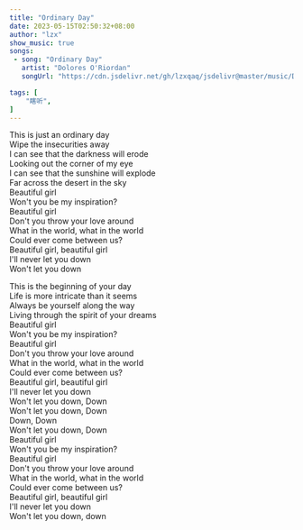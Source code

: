 ```yaml
---
title: "Ordinary Day"
date: 2023-05-15T02:50:32+08:00
author: "lzx"
show_music: true
songs:
 - song: "Ordinary Day"
   artist: "Dolores O'Riordan"
   songUrl: "https://cdn.jsdelivr.net/gh/lzxqaq/jsdelivr@master/music/Dolores_O_Riordan_Ordinary_Day.mp3"

tags: [
    "瞎听",
]
---
```

  
This is just an ordinary day  
Wipe the insecurities away  
I can see that the darkness will erode  
Looking out the corner of my eye  
I can see that the sunshine will explode  
Far across the desert in the sky  
Beautiful girl  
Won't you be my inspiration?  
Beautiful girl  
Don't you throw your love around  
What in the world, what in the world  
Could ever come between us?  
Beautiful girl, beautiful girl  
I'll never let you down  
Won't let you down  
  
This is the beginning of your day  
Life is more intricate than it seems  
Always be yourself along the way  
Living through the spirit of your dreams    
Beautiful girl    
Won't you be my inspiration?  
Beautiful girl  
Don't you throw your love around  
What in the world, what in the world  
Could ever come between us?  
Beautiful girl, beautiful girl  
I'll never let you down  
Won't let you down, Down  
Won't let you down, Down  
Down, Down  
Won't let you down, Down  
Beautiful girl  
Won't you be my inspiration?  
Beautiful girl  
Don't you throw your love around  
What in the world, what in the world  
Could ever come between us?  
Beautiful girl, beautiful girl  
I'll never let you down  
Won't let you down, down  
